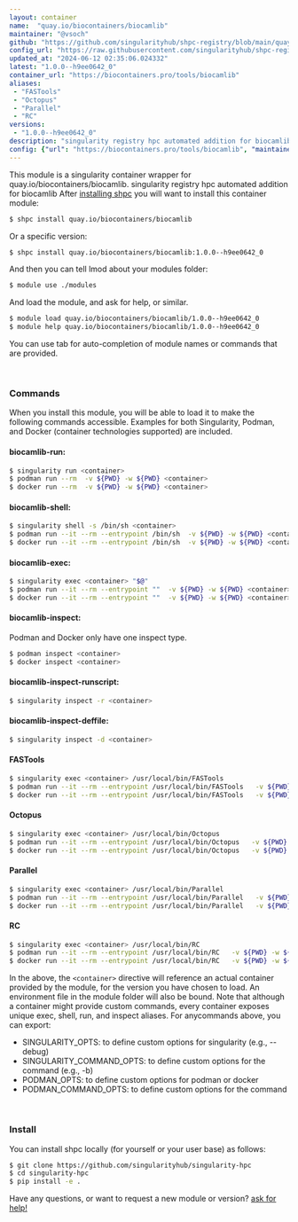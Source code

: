```yaml
---
layout: container
name:  "quay.io/biocontainers/biocamlib"
maintainer: "@vsoch"
github: "https://github.com/singularityhub/shpc-registry/blob/main/quay.io/biocontainers/biocamlib/container.yaml"
config_url: "https://raw.githubusercontent.com/singularityhub/shpc-registry/main/quay.io/biocontainers/biocamlib/container.yaml"
updated_at: "2024-06-12 02:35:06.024332"
latest: "1.0.0--h9ee0642_0"
container_url: "https://biocontainers.pro/tools/biocamlib"
aliases:
 - "FASTools"
 - "Octopus"
 - "Parallel"
 - "RC"
versions:
 - "1.0.0--h9ee0642_0"
description: "singularity registry hpc automated addition for biocamlib"
config: {"url": "https://biocontainers.pro/tools/biocamlib", "maintainer": "@vsoch", "description": "singularity registry hpc automated addition for biocamlib", "latest": {"1.0.0--h9ee0642_0": "sha256:aa5f1ed2f11a681edd0a3c958a5c6cf2ffd6df9e35ee4c063be0d00885a17ade"}, "tags": {"1.0.0--h9ee0642_0": "sha256:aa5f1ed2f11a681edd0a3c958a5c6cf2ffd6df9e35ee4c063be0d00885a17ade"}, "docker": "quay.io/biocontainers/biocamlib", "aliases": {"FASTools": "/usr/local/bin/FASTools", "Octopus": "/usr/local/bin/Octopus", "Parallel": "/usr/local/bin/Parallel", "RC": "/usr/local/bin/RC"}}
---
```


This module is a singularity container wrapper for quay.io/biocontainers/biocamlib.
singularity registry hpc automated addition for biocamlib
After [installing shpc](#install) you will want to install this container module:


```bash
$ shpc install quay.io/biocontainers/biocamlib
```

Or a specific version:

```bash
$ shpc install quay.io/biocontainers/biocamlib:1.0.0--h9ee0642_0
```

And then you can tell lmod about your modules folder:

```bash
$ module use ./modules
```

And load the module, and ask for help, or similar.

```bash
$ module load quay.io/biocontainers/biocamlib/1.0.0--h9ee0642_0
$ module help quay.io/biocontainers/biocamlib/1.0.0--h9ee0642_0
```

You can use tab for auto-completion of module names or commands that are provided.

<br>

### Commands

When you install this module, you will be able to load it to make the following commands accessible.
Examples for both Singularity, Podman, and Docker (container technologies supported) are included.

#### biocamlib-run:

```bash
$ singularity run <container>
$ podman run --rm  -v ${PWD} -w ${PWD} <container>
$ docker run --rm  -v ${PWD} -w ${PWD} <container>
```

#### biocamlib-shell:

```bash
$ singularity shell -s /bin/sh <container>
$ podman run --it --rm --entrypoint /bin/sh  -v ${PWD} -w ${PWD} <container>
$ docker run --it --rm --entrypoint /bin/sh  -v ${PWD} -w ${PWD} <container>
```

#### biocamlib-exec:

```bash
$ singularity exec <container> "$@"
$ podman run --it --rm --entrypoint ""  -v ${PWD} -w ${PWD} <container> "$@"
$ docker run --it --rm --entrypoint ""  -v ${PWD} -w ${PWD} <container> "$@"
```

#### biocamlib-inspect:

Podman and Docker only have one inspect type.

```bash
$ podman inspect <container>
$ docker inspect <container>
```

#### biocamlib-inspect-runscript:

```bash
$ singularity inspect -r <container>
```

#### biocamlib-inspect-deffile:

```bash
$ singularity inspect -d <container>
```


#### FASTools

```bash
$ singularity exec <container> /usr/local/bin/FASTools
$ podman run --it --rm --entrypoint /usr/local/bin/FASTools   -v ${PWD} -w ${PWD} <container> -c " $@"
$ docker run --it --rm --entrypoint /usr/local/bin/FASTools   -v ${PWD} -w ${PWD} <container> -c " $@"
```


#### Octopus

```bash
$ singularity exec <container> /usr/local/bin/Octopus
$ podman run --it --rm --entrypoint /usr/local/bin/Octopus   -v ${PWD} -w ${PWD} <container> -c " $@"
$ docker run --it --rm --entrypoint /usr/local/bin/Octopus   -v ${PWD} -w ${PWD} <container> -c " $@"
```


#### Parallel

```bash
$ singularity exec <container> /usr/local/bin/Parallel
$ podman run --it --rm --entrypoint /usr/local/bin/Parallel   -v ${PWD} -w ${PWD} <container> -c " $@"
$ docker run --it --rm --entrypoint /usr/local/bin/Parallel   -v ${PWD} -w ${PWD} <container> -c " $@"
```


#### RC

```bash
$ singularity exec <container> /usr/local/bin/RC
$ podman run --it --rm --entrypoint /usr/local/bin/RC   -v ${PWD} -w ${PWD} <container> -c " $@"
$ docker run --it --rm --entrypoint /usr/local/bin/RC   -v ${PWD} -w ${PWD} <container> -c " $@"
```



In the above, the `<container>` directive will reference an actual container provided
by the module, for the version you have chosen to load. An environment file in the
module folder will also be bound. Note that although a container
might provide custom commands, every container exposes unique exec, shell, run, and
inspect aliases. For anycommands above, you can export:

 - SINGULARITY_OPTS: to define custom options for singularity (e.g., --debug)
 - SINGULARITY_COMMAND_OPTS: to define custom options for the command (e.g., -b)
 - PODMAN_OPTS: to define custom options for podman or docker
 - PODMAN_COMMAND_OPTS: to define custom options for the command

<br>

### Install

You can install shpc locally (for yourself or your user base) as follows:

```bash
$ git clone https://github.com/singularityhub/singularity-hpc
$ cd singularity-hpc
$ pip install -e .
```

Have any questions, or want to request a new module or version? [ask for help!](https://github.com/singularityhub/singularity-hpc/issues)